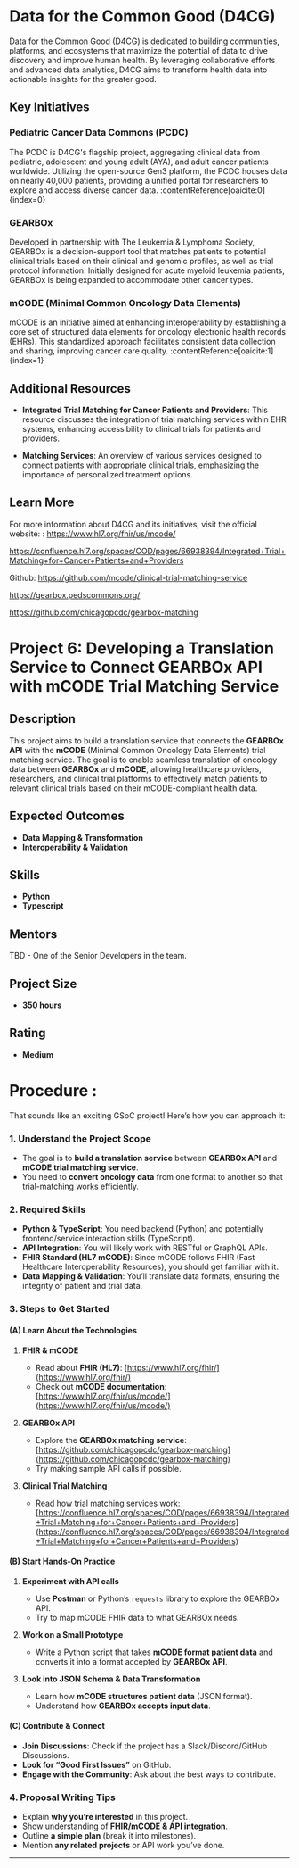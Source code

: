 # Data for the Common Good (D4CG)

Data for the Common Good (D4CG) is dedicated to building communities, platforms, and ecosystems that maximize the potential of data to drive discovery and improve human health. By leveraging collaborative efforts and advanced data analytics, D4CG aims to transform health data into actionable insights for the greater good.

## Key Initiatives

### Pediatric Cancer Data Commons (PCDC)

The PCDC is D4CG's flagship project, aggregating clinical data from pediatric, adolescent and young adult (AYA), and adult cancer patients worldwide. Utilizing the open-source Gen3 platform, the PCDC houses data on nearly 40,000 patients, providing a unified portal for researchers to explore and access diverse cancer data. :contentReference[oaicite:0]{index=0}

### GEARBOx

Developed in partnership with The Leukemia & Lymphoma Society, GEARBOx is a decision-support tool that matches patients to potential clinical trials based on their clinical and genomic profiles, as well as trial protocol information. Initially designed for acute myeloid leukemia patients, GEARBOx is being expanded to accommodate other cancer types.

### mCODE (Minimal Common Oncology Data Elements)

mCODE is an initiative aimed at enhancing interoperability by establishing a core set of structured data elements for oncology electronic health records (EHRs). This standardized approach facilitates consistent data collection and sharing, improving cancer care quality. :contentReference[oaicite:1]{index=1}

## Additional Resources

- **Integrated Trial Matching for Cancer Patients and Providers**: This resource discusses the integration of trial matching services within EHR systems, enhancing accessibility to clinical trials for patients and providers.

- **Matching Services**: An overview of various services designed to connect patients with appropriate clinical trials, emphasizing the importance of personalized treatment options.

## Learn More

For more information about D4CG and its initiatives, visit the official website: :
https://www.hl7.org/fhir/us/mcode/

https://confluence.hl7.org/spaces/COD/pages/66938394/Integrated+Trial+Matching+for+Cancer+Patients+and+Providers

Github: 
https://github.com/mcode/clinical-trial-matching-service

https://gearbox.pedscommons.org/

https://github.com/chicagopcdc/gearbox-matching


# Project 6: Developing a Translation Service to Connect GEARBOx API with mCODE Trial Matching Service

## Description
This project aims to build a translation service that connects the **GEARBOx API** with the **mCODE** (Minimal Common Oncology Data Elements) trial matching service. The goal is to enable seamless translation of oncology data between **GEARBOx** and **mCODE**, allowing healthcare providers, researchers, and clinical trial platforms to effectively match patients to relevant clinical trials based on their mCODE-compliant health data.

## Expected Outcomes
- **Data Mapping & Transformation**
- **Interoperability & Validation**

## Skills
- **Python**
- **Typescript**

## Mentors
TBD - One of the Senior Developers in the team.

## Project Size
- **350 hours**

## Rating
- **Medium**


# Procedure : 
That sounds like an exciting GSoC project! Here’s how you can approach it:

### **1. Understand the Project Scope**
- The goal is to **build a translation service** between **GEARBOx API** and **mCODE trial matching service**.
- You need to **convert oncology data** from one format to another so that trial-matching works efficiently.

### **2. Required Skills**
- **Python & TypeScript**: You need backend (Python) and potentially frontend/service interaction skills (TypeScript).
- **API Integration**: You will likely work with RESTful or GraphQL APIs.
- **FHIR Standard (HL7 mCODE)**: Since mCODE follows FHIR (Fast Healthcare Interoperability Resources), you should get familiar with it.
- **Data Mapping & Validation**: You’ll translate data formats, ensuring the integrity of patient and trial data.

### **3. Steps to Get Started**
#### **(A) Learn About the Technologies**
1. **FHIR & mCODE**
   - Read about **FHIR (HL7)**: [https://www.hl7.org/fhir/](https://www.hl7.org/fhir/)
   - Check out **mCODE documentation**: [https://www.hl7.org/fhir/us/mcode/](https://www.hl7.org/fhir/us/mcode/)

2. **GEARBOx API**
   - Explore the **GEARBOx matching service**: [https://github.com/chicagopcdc/gearbox-matching](https://github.com/chicagopcdc/gearbox-matching)
   - Try making sample API calls if possible.

3. **Clinical Trial Matching**
   - Read how trial matching services work: [https://confluence.hl7.org/spaces/COD/pages/66938394/Integrated+Trial+Matching+for+Cancer+Patients+and+Providers](https://confluence.hl7.org/spaces/COD/pages/66938394/Integrated+Trial+Matching+for+Cancer+Patients+and+Providers)

#### **(B) Start Hands-On Practice**
1. **Experiment with API calls**
   - Use **Postman** or Python’s `requests` library to explore the GEARBOx API.
   - Try to map mCODE FHIR data to what GEARBOx needs.

2. **Work on a Small Prototype**
   - Write a Python script that takes **mCODE format patient data** and converts it into a format accepted by **GEARBOx API**.

3. **Look into JSON Schema & Data Transformation**
   - Learn how **mCODE structures patient data** (JSON format).
   - Understand how **GEARBOx accepts input data**.

#### **(C) Contribute & Connect**
- **Join Discussions**: Check if the project has a Slack/Discord/GitHub Discussions.
- **Look for “Good First Issues”** on GitHub.
- **Engage with the Community**: Ask about the best ways to contribute.

### **4. Proposal Writing Tips**
- Explain **why you’re interested** in this project.
- Show understanding of **FHIR/mCODE & API integration**.
- Outline **a simple plan** (break it into milestones).
- Mention **any related projects** or API work you’ve done.

---
